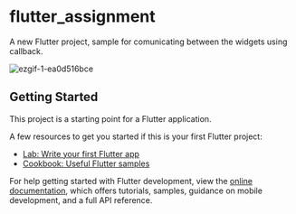 # flutter_assignment

A new Flutter project, sample for comunicating between the widgets using callback.

![ezgif-1-ea0d516bce](https://user-images.githubusercontent.com/4026883/179392586-a415cf0b-6f23-491b-b147-ab40b249835d.gif)

## Getting Started

This project is a starting point for a Flutter application.

A few resources to get you started if this is your first Flutter project:

- [Lab: Write your first Flutter app](https://docs.flutter.dev/get-started/codelab)
- [Cookbook: Useful Flutter samples](https://docs.flutter.dev/cookbook)

For help getting started with Flutter development, view the
[online documentation](https://docs.flutter.dev/), which offers tutorials,
samples, guidance on mobile development, and a full API reference.
